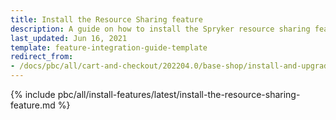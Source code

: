 ```yaml
---
title: Install the Resource Sharing feature
description: A guide on how to install the Spryker resource sharing feature within your Spryker projects.
last_updated: Jun 16, 2021
template: feature-integration-guide-template
redirect_from:
- /docs/pbc/all/cart-and-checkout/202204.0/base-shop/install-and-upgrade/install-features/install-the-resource-sharing-feature.html
---
```


{% include pbc/all/install-features/latest/install-the-resource-sharing-feature.md %} <!-- To edit, see /_includes/pbc/all/install-features/202311.0/install-the-resource-sharing-feature.md -->
